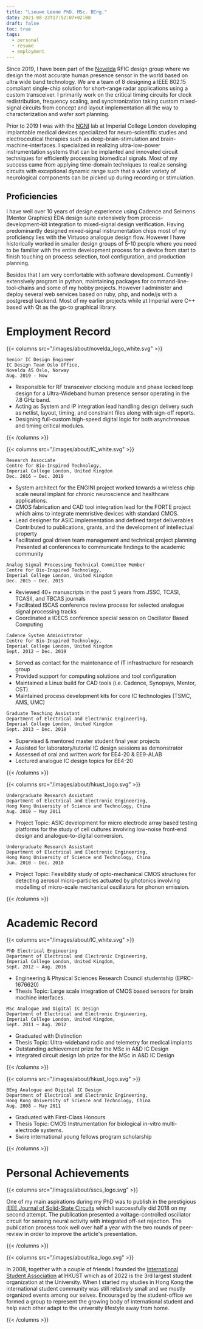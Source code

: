 ```yaml
---
title: "Lieuwe Leene PhD. MSc. BEng."
date: 2021-08-23T17:52:07+02:00
draft: false
toc: true
tags:
  - personal
  - resume
  - employment
---
```



Since 2019, I have been part of the [Novelda](https://novelda.com/) RFIC design
group where we design the most accurate human presence sensor in the world based
on ultra wide band technology. We are a team of 8 designing a IEEE 802.15
compliant single-chip solution for short-range radar applications using a
custom transceiver. I primarily work on the critical timing circuits for clock
redistribution, frequency scaling, and synchronization taking custom
mixed-signal circuits from concept and layout implementation all the way to
characterization and wafer sort planning.

Prior to 2019 I was with the [NGNI](https://www.imperial.ac.uk/next-generation-neural-interfaces)
lab at Imperial College London developing implantable medical devices
specialized for neuro-scientific studies and electroceutical therapies such as
deep-brain-stimulation and brain-machine-interfaces. I specialized in realizing
ultra-low-power instrumentation systems that can be implanted and innovated circuit
techniques for efficiently processing biomedical signals. Most of my success
came from applying time-domain techniques to realize sensing circuits with
exceptional dynamic range such that a wider variety of neurological components
can be picked up during recording or stimulation.

## Proficiencies

I have well over 10 years of design experience using Cadence and Seimens (Mentor Graphics)
EDA design suite extensively from process-development-kit integration to mixed-signal
design verification. Having predominantly designed mixed-signal instrumentation chips most of my
proficiency lies with the Virtuoso analogue design flow. However I have historically
worked in smaller design groups of 5-10 people where you need to be familiar with
the entire development process for a device from start to finish touching on process selection,
tool configuration, and production planning.

Besides that I am very comfortable with software development. Currently I
extensively program in python, maintaining packages for command-line-tool-chains
and some of my hobby projects. However I administer and deploy several web
services based on ruby, php, and node/js with a postgresql backend. Most of
my earlier projects while at Imperial were C++ based with Qt as the go-to
graphical library.

# Employment Record

{{< columns src="/images/about/novelda_logo_white.svg" >}}

```
Senior IC Design Engineer
IC Design Team Oslo Office,
Novelda AS Oslo, Norway
Aug. 2019 - Now
```

 - Responsible for RF transceiver clocking module and phase locked loop design
 for a Ultra-Wideband human presence sensor operating in the 7.8 GHz band.
 - Acting as System and IP integration lead handling design delivery such as
 netlist, layout, timing, and constraint files along with sign-off reports.
 - Designing full-custom high-speed digital logic for both asynchronous and
 timing critical modules.

{{< /columns >}}

{{< columns src="/images/about/IC_white.svg" >}}

```
Research Associate
Centre for Bio-Inspired Technology,
Imperial College London, United Kingdom
Dec. 2016 – Dec. 2019
```

 - System architect for the ENGINI project worked towards a wireless
chip scale neural implant for chronic neuroscience and healthcare applications.
 - CMOS fabrication and CAD tool integration lead for the FORTE project
which aims to integrate memristive devices with standard CMOS.
 - Lead designer for ASIC implementation and deﬁned target deliverables
Contributed to publications, grants, and the development of intellectual property
 - Facilitated goal driven team management and technical project planning
Presented at conferences to communicate ﬁndings to the academic community

```
Analog Signal Processing Technical Committee Member
Centre for Bio-Inspired Technology,
Imperial College London, United Kingdom
Dec. 2015 – Dec. 2019
```

 - Reviewed 40+ manuscripts in the past 5 years from JSSC, TCASI, TCASII, and TBCAS journals
 - Facilitated ISCAS conference review process for selected analogue signal processing tracks
 - Coordinated a ICECS conference special session on Oscillator Based Computing

```
Cadence System Administrator
Centre for Bio-Inspired Technology,
Imperial College London, United Kingdom
Sept. 2012 – Dec. 2019
```

 - Served as contact for the maintenance of IT infrastructure for research group
 - Provided support for computing solutions and tool conﬁguration
 - Maintained a Linux build for CAD tools (i.e. Cadence, Synopsys, Mentor, CST)
 - Maintained process development kits for core IC technologies (TSMC, AMS, UMC)

```
Graduate Teaching Assistant
Department of Electrical and Electronic Engineering,
Imperial College London, United Kingdom
Sept. 2013 – Dec. 2018
```

 - Supervised & mentored master student ﬁnal year projects
 - Assisted for laboratory/tutorial IC design sessions as demonstrator
 - Assessed of oral and written work for EE4-20 & EE9-ALAB
 - Lectured analogue IC design topics for EE4-20

{{< /columns >}}


{{< columns src="/images/about/hkust_logo.svg" >}}

```
Undergraduate Research Assistant
Department of Electrical and Electronic Engineering,
Hong Kong University of Science and Technology, China
Aug. 2010 – May 2011
```

 - Project Topic: ASIC development for micro electrode array based testing platforms for the study of cell cultures involving low-noise front-end design and analogue-to-digital conversion.

```
Undergraduate Research Assistant
Department of Electrical and Electronic Engineering,
Hong Kong University of Science and Technology, China
Jun. 2010 – Dec. 2010
```

 - Project Topic: Feasibility study of opto-mechanical CMOS structures for
detecting aerosol micro-particles actuated by photonics involving modelling
of micro-scale mechanical oscillators for phonon emission.

{{< /columns >}}

# Academic Record

{{< columns src="/images/about/IC_white.svg" >}}

```
PhD Electrical Engineering
Department of Electrical and Electronic Engineering,
Imperial College London, United Kingdom,
Sept. 2012 – Aug. 2016
```

 - Engineering & Physical Sciences Research Council studentship (EPRC-1676620)
 - Thesis Topic: Large scale integration of CMOS based sensors for brain machine interfaces.


```
MSc Analogue and Digital IC Design
Department of Electrical and Electronic Engineering,
Imperial College London, United Kingdom,
Sept. 2011 – Aug. 2012
```

 - Graduated with Distinction
 - Thesis Topic: Ultra-wideband radio and telemetry for medical implants
 - Outstanding achievement prize for the MSc in A&D IC Design
 - Integrated circuit design lab prize for the MSc in A&D IC Design

{{< /columns >}}

{{< columns src="/images/about/hkust_logo.svg" >}}

```
BEng Analogue and Digital IC Design
Department of Electrical and Electronic Engineering,
Hong Kong University of Science and Technology, China
Aug. 2008 – May 2011
```

 - Graduated with First-Class Honours
 - Thesis Topic: CMOS Instrumentation for biological in-vitro multi-electrode systems.
 - Swire international young fellows program scholarship

{{< /columns >}}

# Personal Achievements

{{< columns src="/images/about/sscs_logo.svg" >}}

One of my main aspirations during my PhD was to publish in the prestigious
[IEEE Journal of Solid-State Circuits](https://sscs.ieee.org/publications/ieee-journal-of-solid-state-circuits-jssc)
which I successfully did 2018 on my second attempt. The publication presented
a voltage-controlled oscillator circuit for sensing neural activity with
integrated off-set rejection. The publication process took well over half a year
with the two rounds of peer-review in order to improve the article's presentation.

{{< /columns >}}


{{< columns src="/images/about/isa_logo.svg" >}}

In 2008, together with a couple of friends I founded the
[International Student Association](https://isa.hkust.edu.hk/) at HKUST which
as of 2022 is the 3rd largest student organization at the University. When
I started my studies in Hong Kong the international student community was still
relatively small and we mostly organized events among our selves. Encouraged
by the student-office we formed a group to represent the growing body of
international student and help each other adapt to the university lifestyle
away from home.

{{< /columns >}}
